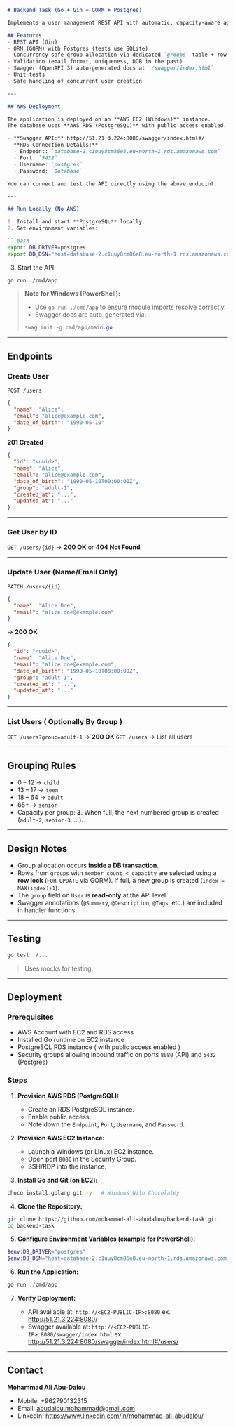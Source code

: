 ````markdown
# Backend Task (Go + Gin + GORM + Postgres)

Implements a user management REST API with automatic, capacity-aware age-group assignment.

## Features
- REST API (Gin)
- ORM (GORM) with Postgres (tests use SQLite)
- Concurrency-safe group allocation via dedicated `groups` table + row locks
- Validation (email format, uniqueness, DOB in the past)
- Swagger (OpenAPI 3) auto-generated docs at `/swagger/index.html`
- Unit tests
- Safe handling of concurrent user creation

---

## AWS Deployment

The application is deployed on an **AWS EC2 (Windows)** instance.  
The database uses **AWS RDS (PostgreSQL)** with public access enabled.  

- **Swagger API:** http://51.21.3.224:8080/swagger/index.html#/
- **RDS Connection Details:**  
  - Endpoint: `database-2.c1uuy8cm86e8.eu-north-1.rds.amazonaws.com`  
  - Port: `5432`  
  - Username: `postgres`  
  - Password: `Database`

You can connect and test the API directly using the above endpoint.

---

## Run Locally (No AWS)

1. Install and start **PostgreSQL** locally.
2. Set environment variables:

```bash
export DB_DRIVER=postgres
export DB_DSN="host=database-2.c1uuy8cm86e8.eu-north-1.rds.amazonaws.com user=postgres password=Database dbname=postgres port=5432 sslmode=require TimeZone=UTC"
````

3. Start the API:

```bash
go run ./cmd/app
```

> **Note for Windows (PowerShell):**
>
> * Use `go run ./cmd/app` to ensure module imports resolve correctly.
> * Swagger docs are auto-generated via:
>
> ```powershell
> swag init -g cmd/app/main.go
> ```

---

## Endpoints

### Create User

`POST /users`

```json
{
  "name": "Alice",
  "email": "alice@example.com",
  "date_of_birth": "1990-05-10"
}
```

**201 Created**

```json
{
  "id": "<uuid>",
  "name": "Alice",
  "email": "alice@example.com",
  "date_of_birth": "1990-05-10T00:00:00Z",
  "group": "adult-1",
  "created_at": "...",
  "updated_at": "..."
}
```

---

### Get User by ID

`GET /users/{id}` → **200 OK** or **404 Not Found**

---

### Update User (Name/Email Only)

`PATCH /users/{id}`

```json
{
  "name": "Alice Doe",
  "email": "alice.doe@example.com"
}
```

→ **200 OK**

```json
{
  "id": "<uuid>",
  "name": "Alice Doe",
  "email": "alice.doe@example.com",
  "date_of_birth": "1990-05-10T00:00:00Z",
  "group": "adult-1",
  "created_at": "...",
  "updated_at": "..."
}
```

---

### List Users ( Optionally By Group )

`GET /users?group=adult-1` → **200 OK**
`GET /users` → List all users

---

## Grouping Rules

* 0 – 12 → `child`
* 13 – 17 → `teen`
* 18 – 64 → `adult`
* 65+ → `senior`
* Capacity per group: **3**. When full, the next numbered group is created (`adult-2`, `senior-3`, ...).

---

## Design Notes

* Group allocation occurs **inside a DB transaction**.
* Rows from `groups` with `member_count < capacity` are selected using a **row lock** (`FOR UPDATE` via GORM).
  If full, a new group is created (`index = MAX(index)+1`).
* The `group` field on `User` is **read-only** at the API level.
* Swagger annotations (`@Summary`, `@Description`, `@Tags`, etc.) are included in handler functions.

---

## Testing

```bash
go test ./...
```

> Uses mocks for testing.

---

## Deployment

### Prerequisites

* AWS Account with EC2 and RDS access
* Installed Go runtime on EC2 instance
* PostgreSQL RDS instance ( with public access enabled )
* Security groups allowing inbound traffic on ports `8080` (API) and `5432` (Postgres)

### Steps

1. **Provision AWS RDS (PostgreSQL):**

   * Create an RDS PostgreSQL instance.
   * Enable public access.
   * Note down the `Endpoint`, `Port`, `Username`, and `Password`.

2. **Provision AWS EC2 Instance:**

   * Launch a Windows (or Linux) EC2 instance.
   * Open port `8080` in the Security Group.
   * SSH/RDP into the instance.

3. **Install Go and Git (on EC2):**

```bash
choco install golang git -y   # Windows With Chocolatey
```

4. **Clone the Repository:**

```bash
git clone https://github.com/mohammad-ali-abudalou/backend-task.git
cd backend-task
```

5. **Configure Environment Variables (example for PowerShell):**

```powershell
$env:DB_DRIVER="postgres"
$env:DB_DSN="host=database-2.c1uuy8cm86e8.eu-north-1.rds.amazonaws.com user=postgres password=Database dbname=postgres port=5432 sslmode=require TimeZone=UTC"
```

6. **Run the Application:**

```powershell
go run ./cmd/app
```

7. **Verify Deployment:**

   * API available at: `http://<EC2-PUBLIC-IP>:8080`
     ex. http://51.21.3.224:8080/
   * Swagger available at: `http://<EC2-PUBLIC-IP>:8080/swagger/index.html`
     ex. http://51.21.3.224:8080/swagger/index.html#/users/

---

## Contact

**Mohammad Ali Abu-Dalou**

* Mobile: +962790132315
* Email: abudalou.mohammad@gmail.com
* LinkedIn: https://www.linkedin.com/in/mohammad-ali-abudalou/

```